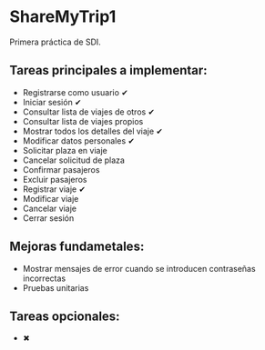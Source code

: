 # ShareMyTrip1
Primera práctica de SDI.

## Tareas principales a implementar:
  - Registrarse como usuario ✔
  - Iniciar sesión ✔
  - Consultar lista de viajes de otros ✔
  - Consultar lista de viajes propios
  - Mostrar todos los detalles del viaje ✔
  - Modificar datos personales ✔
  - Solicitar plaza en viaje
  - Cancelar solicitud de plaza
  - Confirmar pasajeros
  - Excluir pasajeros
  - Registrar viaje ✔
  - Modificar viaje
  - Cancelar viaje
  - Cerrar sesión

## Mejoras fundametales:
  - Mostrar mensajes de error cuando se introducen contraseñas incorrectas
  - Pruebas unitarias

## Tareas opcionales:  
  - ✖
